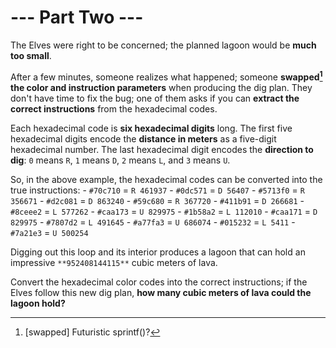 # --- Part Two ---

The Elves were right to be concerned; the planned lagoon would be **much too small**.

After a few minutes, someone realizes what happened; someone **swapped[^1] the color and instruction parameters** when producing the dig plan. They don't have time to fix the bug; one of them asks if you can **extract the correct instructions** from the hexadecimal codes.

Each hexadecimal code is **six hexadecimal digits** long. The first five hexadecimal digits encode the **distance in meters** as a five-digit hexadecimal number. The last hexadecimal digit encodes the **direction to dig**: `0` means `R`, `1` means `D`, `2` means `L`, and `3` means `U`.

So, in the above example, the hexadecimal codes can be converted into the true instructions:
    - `#70c710` = `R 461937`
    - `#0dc571` = `D 56407`
    - `#5713f0` = `R 356671`
    - `#d2c081` = `D 863240`
    - `#59c680` = `R 367720`
    - `#411b91` = `D 266681`
    - `#8ceee2` = `L 577262`
    - `#caa173` = `U 829975`
    - `#1b58a2` = `L 112010`
    - `#caa171` = `D 829975`
    - `#7807d2` = `L 491645`
    - `#a77fa3` = `U 686074`
    - `#015232` = `L 5411`
    - `#7a21e3` = `U 500254`

Digging out this loop and its interior produces a lagoon that can hold an impressive `**952408144115**` cubic meters of lava.

Convert the hexadecimal color codes into the correct instructions; if the Elves follow this new dig plan, **how many cubic meters of lava could the lagoon hold?**

[^1]: [swapped] Futuristic sprintf()?

